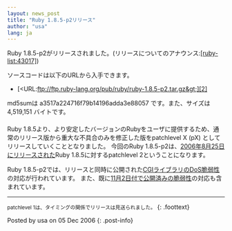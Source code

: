 ```yaml
---
layout: news_post
title: "Ruby 1.8.5-p2リリース"
author: "usa"
lang: ja
---
```


Ruby 1.8.5-p2がリリースされました。(リリースについてのアナウンス:[\[ruby-list:43017\]][1])

ソースコードは以下のURLから入手できます。

* [&lt;URL:ftp://ftp.ruby-lang.org/pub/ruby/ruby-1.8.5-p2.tar.gz&gt;][2]

md5sumは a3517a224716f79b14196adda3e88057 です。また、サイズは 4,519,151 バイトです。

#### 

Ruby
1.8.5より、より安定したバージョンのRubyをユーザに提供するため、通常のリリース版から重大な不具合のみを修正した版をpatchlevel
X (pX) としてリリースしていくこととなりました。 今回のRuby
1.8.5-p2は、[2006年8月25日にリリースされた](/ja/news/2006/08/25/ruby-1-8-5/)Ruby
1.8.5に対するpatchlevel 2ということになります。

Ruby
1.8.5-p2では、リリースと同時に公開された[CGIライブラリのDoS脆弱性](/ja/news/2006/12/04/another-dos-vulnerability-in-cgi-library/)の対応が行われています。
また、既に[11月2日付で公開済みの脆弱性](/ja/news/2006/11/02/CVE-2006-5467/)の対応も含まれています。

* * *

<small>patchlevel 1は、タイミングの関係でリリースは見送られました。</small>
{: .foottext}

Posted by usa on 05 Dec 2006
{: .post-info}



[1]: http://blade.nagaokaut.ac.jp/cgi-bin/scat.rb/ruby/ruby-list/43017 
[2]: ftp://ftp.ruby-lang.org/pub/ruby/ruby-1.8.5-p2.tar.gz 
